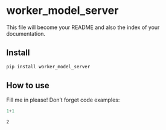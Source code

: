 worker_model_server
================

<!-- WARNING: THIS FILE WAS AUTOGENERATED! DO NOT EDIT! -->

This file will become your README and also the index of your
documentation.

## Install

``` sh
pip install worker_model_server
```

## How to use

Fill me in please! Don’t forget code examples:

``` python
1+1
```

    2

